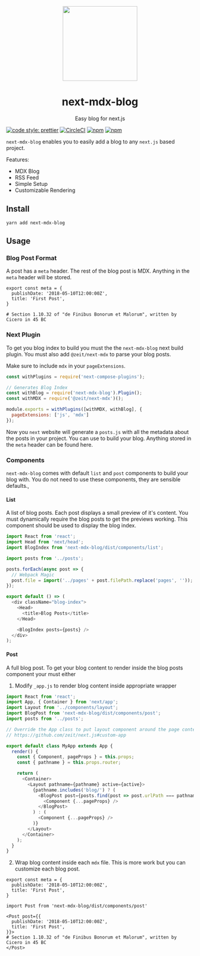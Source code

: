 <div align="center">
  <img width="200" height="200"
    src="https://s3.amazonaws.com/pix.iemoji.com/images/emoji/apple/ios-11/256/notebook.png">
  <h1>next-mdx-blog</h1>
  <p>Easy blog for next.js</p>
</div

[![code style: prettier](https://img.shields.io/badge/code_style-prettier-ff69b4.svg?style=for-the-badge)](https://github.com/prettier/prettier) [![CircleCI](https://img.shields.io/circleci/project/github/hipstersmoothie/next-mdx-blog/master.svg?style=for-the-badge)](https://circleci.com/gh/hipstersmoothie/next-mdx-blog) [![npm](https://img.shields.io/npm/v/next-mdx-blog.svg?style=for-the-badge)](https://www.npmjs.com/package/next-mdx-blog) [![npm](https://img.shields.io/npm/dt/next-mdx-blog.svg?style=for-the-badge)](https://www.npmjs.com/package/next-mdx-blog)

`next-mdx-blog` enables you to easily add a blog to any `next.js` based project.

Features:

- MDX Blog
- RSS Feed
- Simple Setup
- Customizable Rendering

## Install

```
yarn add next-mdx-blog
```

## Usage

### Blog Post Format

A post has a `meta` header. The rest of the blog post is MDX. Anything in the `meta` header will be stored.

```mdx
export const meta = {
  publishDate: '2018-05-10T12:00:00Z',
  title: 'First Post',
}

# Section 1.10.32 of "de Finibus Bonorum et Malorum", written by Cicero in 45 BC
```

### Next Plugin

To get you blog index to build you must the the `next-mdx-blog` next build plugin. You must also add `@zeit/next-mdx` to parse your blog posts.

Make sure to include `mdx` in your `pageExtensions`.

```js
const withPlugins = require('next-compose-plugins');

// Generates Blog Index
const withBlog = require('next-mdx-blog').Plugin();
const withMDX = require('@zeit/next-mdx')();

module.exports = withPlugins([withMDX, withBlog], {
  pageExtensions: ['js', 'mdx']
});
```

Now you `next` website will generate a `posts.js` with all the metadata about the posts in your project. You can use to build your blog. Anything stored in the `meta` header can be found here.

### Components

`next-mdx-blog` comes with default `list` and `post` components to build your blog with. You do not need to use these components, they are sensible defaults.,

#### List

A list of blog posts. Each post displays a small preview of it's content. You must dynamically require the blog posts to get the previews working. This component should be used to display the blog index.

```js
import React from 'react';
import Head from 'next/head';
import BlogIndex from 'next-mdx-blog/dist/components/list';

import posts from '../posts';

posts.forEach(async post => {
  // Webpack Magic
  post.file = import('../pages' + post.filePath.replace('pages', ''));
});

export default () => (
  <div className="blog-index">
    <Head>
      <title>Blog Posts</title>
    </Head>

    <BlogIndex posts={posts} />
  </div>
);
```

#### Post

A full blog post. To get your blog content to render inside the blog posts component your must either

1. Modify `_app.js` to render blog content inside appropriate wrapper

```js
import React from 'react';
import App, { Container } from 'next/app';
import Layout from '../components/layout';
import BlogPost from 'next-mdx-blog/dist/components/post';
import posts from '../posts';

// Override the App class to put layout component around the page contents
// https://github.com/zeit/next.js#custom-app

export default class MyApp extends App {
  render() {
    const { Component, pageProps } = this.props;
    const { pathname } = this.props.router;

    return (
      <Container>
        <Layout pathname={pathname} active={active}>
          {pathname.includes('blog/') ? (
            <BlogPost post={posts.find(post => post.urlPath === pathname)}>
              <Component {...pageProps} />
            </BlogPost>
          ) : (
            <Component {...pageProps} />
          )}
        </Layout>
      </Container>
    );
  }
}
```

2. Wrap blog content inside each `mdx` file. This is more work but you can customize each blog post.

```mdx
export const meta = {
  publishDate: '2018-05-10T12:00:00Z',
  title: 'First Post',
}

import Post from 'next-mdx-blog/dist/components/post'

<Post post={{
  publishDate: '2018-05-10T12:00:00Z',
  title: 'First Post',
}}>
# Section 1.10.32 of "de Finibus Bonorum et Malorum", written by Cicero in 45 BC
</Post>
```

####

